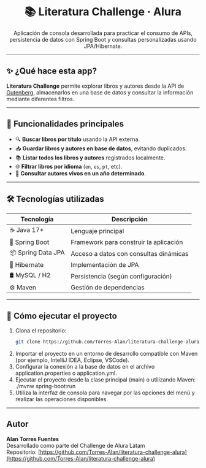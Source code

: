 <h1 align="center">📚 Literatura Challenge · Alura</h1>

<p align="center">
  Aplicación de consola desarrollada para practicar el consumo de APIs, persistencia de datos con Spring Boot y consultas personalizadas usando JPA/Hibernate.
</p>


---

## ✨ ¿Qué hace esta app?

**Literatura Challenge** permite explorar libros y autores desde la API de [Gutenberg](https://gutendex.com/), almacenarlos en una base de datos y consultar la información mediante diferentes filtros.

---

## 🚀 Funcionalidades principales

- 🔍 **Buscar libros por título** usando la API externa.
- 📥 **Guardar libros y autores en base de datos**, evitando duplicados.
- 📚 **Listar todos los libros y autores** registrados localmente.
- 🌐 **Filtrar libros por idioma** (`en`, `es`, `pt`, etc).
- 📅 **Consultar autores vivos en un año determinado**.

---

## 🛠️ Tecnologías utilizadas

| Tecnología         | Descripción                                |
|--------------------|--------------------------------------------|
| ☕ Java 17+         | Lenguaje principal                         |
| 🌱 Spring Boot     | Framework para construir la aplicación     |
| 📦 Spring Data JPA | Acceso a datos con consultas dinámicas     |
| 🐘 Hibernate        | Implementación de JPA                      |
| 🛢️ MySQL / H2      | Persistencia (según configuración)         |
| ⚙️ Maven            | Gestión de dependencias                    |

---

## 🧪 Cómo ejecutar el proyecto

1. Clona el repositorio:
   ```bash
   git clone https://github.com/Torres-Alan/literatura-challenge-alura.git
  2. Importar el proyecto en un entorno de desarrollo compatible con Maven (por ejemplo, IntelliJ IDEA, Eclipse, VSCode).
  3. Configurar la conexión a la base de datos en el archivo application.properties o application.yml.
  4. Ejecutar el proyecto desde la clase principal (main) o utilizando Maven: ./mvnw spring-boot:run
  5. Utiliza la interfaz de consola para navegar por las opciones del menú y realizar las operaciones disponibles.
     
---
## Autor

**Alan Torres Fuentes**  
Desarrollado como parte del Challenge de Alura Latam  
Repositorio: [https://github.com/Torres-Alan/literatura-challenge-alura](https://github.com/Torres-Alan/literatura-challenge-alura)





